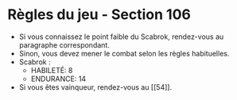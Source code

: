 # Règles du jeu - Section 106

- Si vous connaissez le point faible du Scabrok, rendez-vous au paragraphe correspondant.
- Sinon, vous devez mener le combat selon les règles habituelles.
- Scabrok :
  - HABILETÉ: 8
  - ENDURANCE: 14
- Si vous êtes vainqueur, rendez-vous au [[54]].